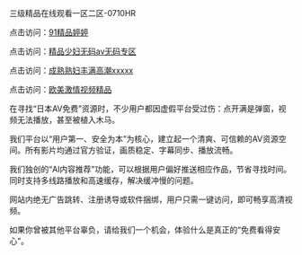 三级精品在线观看一区二区-0710HR

点击访问：<a href="https://heiliaoga6s9v.pages.dev">91精品婷婷</a>

点击访问：<a href="https://heiliaowzu4ur.pages.dev">精品少妇无码av无码专区</a>

点击访问：<a href="https://heiliaowt0d7p.pages.dev">成熟熟妇丰满高潮xxxxx</a>

点击访问：<a href="https://heiliaoxqkkct.pages.dev">欧美激情视频精品</a>



在寻找“日本AV免费”资源时，不少用户都因虚假平台受过伤：点开满是弹窗，视频无法播放，甚至被植入木马。

我们平台以“用户第一、安全为本”为核心，建立起一个清爽、可信赖的AV资源空间。所有影片均通过官方验证，画质稳定、字幕同步、播放流畅。

我们独创的“AI内容推荐”功能，可以根据用户偏好推送相应作品，节省寻找时间。同时支持多线路播放和高速缓存，解决缓冲慢的问题。

网站内绝无广告跳转、注册诱导或软件捆绑，用户只需一键访问，即可畅享高清视频。

如果你曾被其他平台辜负，请给我们一个机会，体验什么是真正的“免费看得安心”。

<span style="display:none;">[Canonical link](https://github.com/nhn20250710/riben512)</span>

